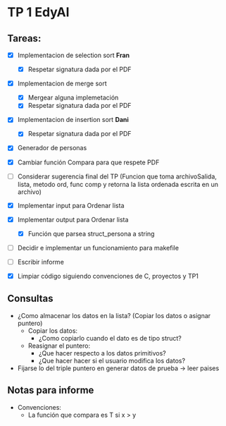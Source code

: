 # TP 1 EdyAl

## Tareas:
 - [X] Implementacion de selection sort **Fran** 
     - [X] Respetar signatura dada por el PDF
 
 - [X] Implementacion de merge sort
     - [X] Mergear alguna implemetación
     - [X] Respetar signatura dada por el PDF
    
 - [X] Implementacion de insertion sort **Dani** 
     - [X] Respetar signatura dada por el PDF
 
 - [X] Generador de personas
 
 - [X] Cambiar función Compara para que respete PDF
 
 - [ ] Considerar sugerencia final del TP (Funcion que toma archivoSalida, lista, metodo ord, func comp y retorna la lista ordenada escrita en un archivo)
    
 - [X] Implementar input para Ordenar lista
 
 - [X] Implementar output para Ordenar lista
    - [X] Función que parsea struct_persona a string
    
 - [ ] Decidir e implementar un funcionamiento para makefile
  
 - [ ] Escribir informe
 
 - [X] Limpiar código siguiendo convenciones de C, proyectos y TP1

## Consultas

 * ¿Como almacenar los datos en la lista? (Copiar los datos o asignar puntero)
    * Copiar los datos:
      * ¿Como copiarlo cuando el dato es de tipo struct?
    * Reasignar el puntero:
      * ¿Que hacer respecto a los datos primitivos?
      * ¿Que hacer hacer si el usuario modifica los datos?
 * Fijarse lo del triple puntero en generar datos de prueba -> leer paises

## Notas para informe
* Convenciones:
   * La función que compara es T si x > y
